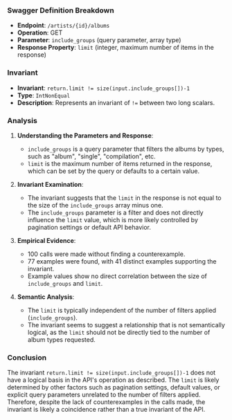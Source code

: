 ### Swagger Definition Breakdown
- **Endpoint**: `/artists/{id}/albums`
- **Operation**: GET
- **Parameter**: `include_groups` (query parameter, array type)
- **Response Property**: `limit` (integer, maximum number of items in the response)

### Invariant
- **Invariant**: `return.limit != size(input.include_groups[])-1`
- **Type**: `IntNonEqual`
- **Description**: Represents an invariant of `!=` between two long scalars.

### Analysis
1. **Understanding the Parameters and Response**:
   - `include_groups` is a query parameter that filters the albums by types, such as "album", "single", "compilation", etc.
   - `limit` is the maximum number of items returned in the response, which can be set by the query or defaults to a certain value.

2. **Invariant Examination**:
   - The invariant suggests that the `limit` in the response is not equal to the size of the `include_groups` array minus one.
   - The `include_groups` parameter is a filter and does not directly influence the `limit` value, which is more likely controlled by pagination settings or default API behavior.

3. **Empirical Evidence**:
   - 100 calls were made without finding a counterexample.
   - 77 examples were found, with 41 distinct examples supporting the invariant.
   - Example values show no direct correlation between the size of `include_groups` and `limit`.

4. **Semantic Analysis**:
   - The `limit` is typically independent of the number of filters applied (`include_groups`).
   - The invariant seems to suggest a relationship that is not semantically logical, as the `limit` should not be directly tied to the number of album types requested.

### Conclusion
The invariant `return.limit != size(input.include_groups[])-1` does not have a logical basis in the API's operation as described. The `limit` is likely determined by other factors such as pagination settings, default values, or explicit query parameters unrelated to the number of filters applied. Therefore, despite the lack of counterexamples in the calls made, the invariant is likely a coincidence rather than a true invariant of the API.
